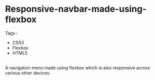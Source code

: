 # Responsive-navbar-made-using-flexbox
Tags :
<ul><li> CSS3 </li>
<li>Flexbox </li>
<li>HTML5 </li>
</ul>
<br/>
A navigation menu made using flexbox which is also responsive across various other devices.

